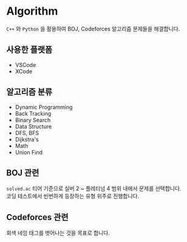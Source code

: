 # Algorithm
`C++` 와 `Python` 을 활용하여 BOJ, Codeforces 알고리즘 문제들을 해결합니다.

## 사용한 플랫폼
- VSCode
- XCode

## 알고리즘 분류
- Dynamic Programming
- Back Tracking
- Binary Search
- Data Structure
- DFS, BFS
- Dijkstra's
- Math
- Union Find

## BOJ 관련
`solved.ac` 티어 기준으로 실버 2 ~ 플레티넘 4 범위 내에서 문제를 선택합니다.<br>
코딩 테스트에서 빈번하게 등장하는 유형 위주로 진행합니다.<br>

## Codeforces 관련
회색 네임 태그를 벗어나는 것을 목표로 합니다. <br>
